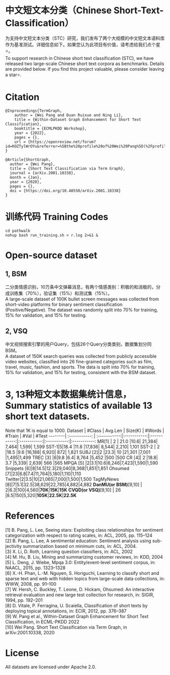 # 中文短文本分类（Chinese Short-Text-Classification）
为支持中文短文本分类（STC）研究，我们发布了两个大规模的中文短文本语料库作为基准测试。详细信息如下。如果您认为此项目有价值，请考虑给我们点个星⭐。<br>
To support research in Chinese short text classification (STC), we have released two large-scale Chinese short text corpora as benchmarks. Details are provided below. If you find this project valuable, please consider leaving a star⭐.<br>

# Citation
```
@Inproceedings{TermGraph,
    author = {Wei Pang and Duan Ruixue and Ning Li},
    title = {Within-Dataset Graph Enhancement for Short Text Classification},
    booktitle = {ECMLPKDD Workshop},
    year = {2022},
    pages = {},
    url = {https://openreview.net/forum?id=KOZTylWrOYu&referrer=%5Bthe%20profile%20of%20Wei%20Pang%5D(%2Fprofile%3Fid%3D~Wei_Pang4)},
}

@Article{ShortGraph,
  author = {Wei Pang},
  title = {Short Text Classification via Term Graph},
  journal = {arXiv.2001.10338},
  month = {Jan},
  year = {2020},
  pages = {},
  doi = {https://doi.org/10.48550/arXiv.2001.10338}
}
```
# 训练代码 Training Codes
```
cd pathwalk
nohup bash run_training.sh > r.log 2>&1 &
```

# Open-source dataset
## 1, BSM
二分类情感识别，10万条中文弹幕消息，有两个情感类别：积极的和消极的，分成训练集（70%），验证集（15%）和测试集（15%）。<br>
A large-scale dataset of 100K bullet screen messages was collected from short-video platforms for binary sentiment classification (Positive/Negative). The dataset was randomly split into 70% for training, 15% for validation, and 15% for testing.

## 2, VSQ
中文视频搜索引擎的用户Query，包括26个Query分类类别，数据集划分同BSM。<br>
A dataset of 150K search queries was collected from publicly accessible video websites, classified into 26 fine-grained categories such as film, travel, music, fashion, and sports. The data is split into 70% for training, 15% for validation, and 15% for testing, consistent with the BSM dataset.

# 3, 13种短文本数据集统计信息，Summary statistics of available 13 short text datasets.
Note that 1K is equal to 1000.
 Dataset | \#Class  | Avg.Len | Size(K) | \#Words | \#Train | \#Val | \#Test
 --------| :-----------:  | :-----------:|:-----------:|:-----------:|:-----------:|:-----------:|:-----------:
 MR[1] | 2 | 21.0  |10.6| 21,384| 7,464| 1,599| 1,599
 SST-1|5|18.4   |11.8 |17,836| 8,544| 2,210| 1,101
 SST-2 | 2 |18.5 |9.6 |16,188| 6,920| 872| 1,821
 SUBJ [2]|2 |23.3| 10 |21,301 |7,001 |1,495|1,499
 TREC [3] |6|9.8 |6.4| 8,764 |5,452 |500 |500
 CR [4]| 2 |18.8| 3.7 |5,339| 2,639| 566 |565
 MPQA [5] |2|3.1|10.6|6,246|7,423|1,590|1,590
 Snippets [6]|8|14.5|12.3|29,040|8,368|1,851|1,851
 Ohsumed [7]|23|6.8|7.4|11,764|5,180|1,110|1,110
 Twitter|2|3.5|10|21,065|7,000|1,500|1,500
 TagMyNews [8]|7|5.1|32.5|38,629|22,785|4,882|4,882
 <b>DanMU(or BSM)</b>[9,10] | 2|6.3|100|4,560|<b>70K</b>|<b>15K</b>|<b>15K</b>
 <b>CVQD(or VSQ)</b>[9,10] | 26 |8.5|150|5,320|<b>105K</b>|<b>22.5K</b>|<b>22.5K</b>

# References
[1] B. Pang, L. Lee, Seeing stars: Exploiting class relationships for sentiment categorization with respect to rating scales, in: ACL, 2005, pp. 115–124<br>
[2] B. Pang, L. Lee, A sentimental education: Sentiment analysis using sub- jectivity summarization based on minimum cuts, in: ACL, 2004.<br>
[3] X. Li, D. Roth, Learning question classifiers, in: ACL, 2002 <br>
[4] M. Hu, B. Liu, Mining and summarizing customer reviews, in: KDD, 2004<br>
[5] L. Deng, J. Wiebe, Mpqa 3.0: Entity/event-level sentiment corpus, in: NAACL, 2015, pp. 1323–1328<br>
[6] X.-H. Phan, L.-M. Nguyen, S. Horiguchi, Learning to classify short and sparse text and web with hidden topics from large-scale data collections, in: WWW, 2008, pp. 91–100 <br>
[7] W. Hersh, C. Buckley, T. Leone, D. Hickam, Ohsumed: An interactive retrieval evaluation and new large test collection for research, in: SIGIR, 1994, pp. 192–201<br>
[8] D. Vitale, P. Ferragina, U. Scaiella, Classification of short texts by deploying topical annotations, in: ECIR, 2012, pp. 376–387<br>
[9] W. Pang et al., Within-Dataset Graph Enhancement for Short Text Classification, in ECML-PKDD 2022<br>
[10] Wei Pang. Short Text Classification via Term Graph, in arXiv:2001.10338, 2020<br>

# License
All datasets are licensed under Apache 2.0.


